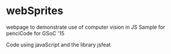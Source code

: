 # webSprites
webpage to demonstrate use of computer vision in JS
Sample for penciCode for GSoC '15

Code using javaScript and the library jsfeat
